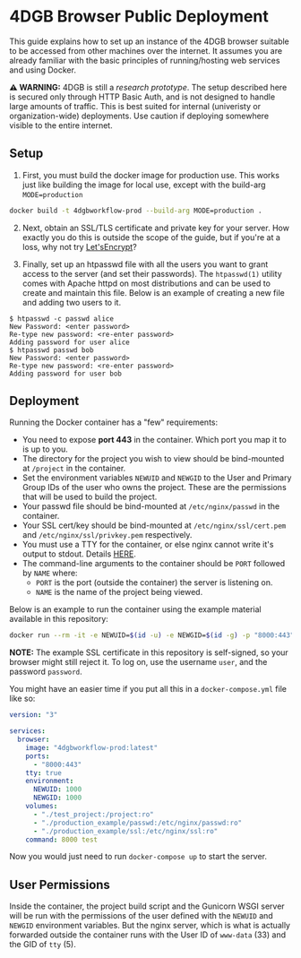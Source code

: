 # 4DGB Browser Public Deployment

This guide explains how to set up an instance of the 4DGB browser suitable to be accessed from other machines over the internet. It assumes you are already familiar with the basic principles of running/hosting web services and using Docker.

**⚠ WARNING:** 4DGB is still a *research prototype*. The setup described here is secured only through HTTP Basic Auth, and is not designed to handle large amounts of traffic. This is best suited for internal (univeristy or organization-wide) deployments. Use caution if deploying somewhere visible to the entire internet.

## Setup

1. First, you must build the docker image for production use. This works just like building the image for local use, except with the build-arg `MODE=production`
```sh
docker build -t 4dgbworkflow-prod --build-arg MODE=production .
```

2. Next, obtain an SSL/TLS certificate and private key for your server. How exactly you do this is outside the scope of the guide, but if you're at a loss, why not try [Let'sEncrypt](https://letsencrypt.org/)?

3. Finally, set up an htpasswd file with all the users you want to grant access to the server (and set their passwords). The `htpasswd(1)` utility comes with Apache httpd on most distributions and can be used to create and maintain this file. Below is an example of creating a new file and adding two users to it.
```
$ htpasswd -c passwd alice
New Password: <enter password>
Re-type new password: <re-enter password>
Adding password for user alice
$ htpasswd passwd bob
New Password: <enter password>
Re-type new password: <re-enter password>
Adding password for user bob
```

## Deployment

Running the Docker container has a "few" requirements:

* You need to expose **port 443** in the container. Which port you map it to is up to you.
* The directory for the project you wish to view should be bind-mounted at `/project` in the container.
* Set the environment variables `NEWUID` and `NEWGID` to the User and Primary Group IDs of the user who owns the project. These are the permissions that will be used to build the project.
* Your passwd file should be bind-mounted at `/etc/nginx/passwd` in the container.
* Your SSL cert/key should be bind-mounted at `/etc/nginx/ssl/cert.pem` and `/etc/nginx/ssl/privkey.pem` respectively.
* You must use a TTY for the container, or else nginx cannot write it's output to stdout. Details [HERE](https://github.com/moby/moby/issues/31243).
* The command-line arguments to the container should be `PORT` followed by `NAME` where:
  * `PORT` is the port (outside the container) the server is listening on.
  * `NAME` is the name of the project being viewed.

Below is an example to run the container using the example material available in this repository:
```sh
docker run --rm -it -e NEWUID=$(id -u) -e NEWGID=$(id -g) -p "8000:443" -v $(pwd)/test_project:/project -v $(pwd)/production_example/passwd:/etc/nginx/passwd:ro -v $(pwd)/production_example/ssl:/etc/nginx/ssl:ro 4dgbworkflow-prod 8000 "test"
```

**NOTE:** The example SSL certificate in this repository is self-signed, so your browser might still reject it. To log on, use the username `user`, and the password `password`.

You might have an easier time if you put all this in a `docker-compose.yml` file like so:

```yaml
version: "3"

services:
  browser:
    image: "4dgbworkflow-prod:latest"
    ports:
      - "8000:443"
    tty: true
    environment:
      NEWUID: 1000
      NEWGID: 1000
    volumes:
      - "./test_project:/project:ro"
      - "./production_example/passwd:/etc/nginx/passwd:ro"
      - "./production_example/ssl:/etc/nginx/ssl:ro"
    command: 8000 test
```

Now you would just need to run `docker-compose up` to start the server.

## User Permissions

Inside the container, the project build script and the Gunicorn WSGI server will be run with the permissions of the user defined with the `NEWUID` and `NEWGID` environment variables. But the nginx server, which is what is actually forwarded outside the container runs with the User ID of `www-data` (33) and the GID of `tty` (5).
